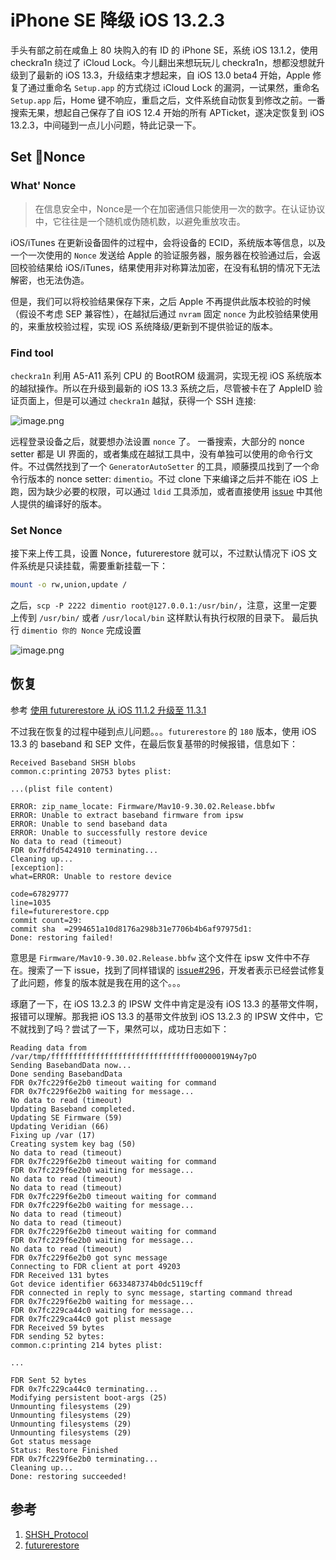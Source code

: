 # iPhone SE 降级 iOS 13.2.3

手头有部之前在咸鱼上 80 块购入的有 ID 的 iPhone SE，系统 iOS 13.1.2，使用 checkra1n 绕过了 iCloud Lock。今儿翻出来想玩玩儿 checkra1n，想都没想就升级到了最新的 iOS 13.3，升级结束才想起来，自 iOS 13.0 beta4 开始，Apple 修复了通过重命名 `Setup.app` 的方式绕过 iCloud Lock 的漏洞，一试果然，重命名 `Setup.app` 后，Home 键不响应，重启之后，文件系统自动恢复到修改之前。一番搜索无果，想起自己保存了自 iOS 12.4 开始的所有 APTicket，遂决定恢复到 iOS 13.2.3，中间碰到一点儿小问题，特此记录一下。

<!--more-->

## Set Nonce

### What' Nonce
> 在信息安全中，Nonce是一个在加密通信只能使用一次的数字。在认证协议中，它往往是一个随机或伪随机数，以避免重放攻击。

iOS/iTunes 在更新设备固件的过程中，会将设备的 ECID，系统版本等信息，以及一个一次使用的 `Nonce` 发送给 Apple 的验证服务器，服务器在校验通过后，会返回校验结果给 iOS/iTunes，结果使用非对称算法加密，在没有私钥的情况下无法解密，也无法伪造。

但是，我们可以将校验结果保存下来，之后 Apple 不再提供此版本校验的时候（假设不考虑 SEP 兼容性），在越狱后通过 `nvram` 固定 `nonce` 为此校验结果使用的，来重放校验过程，实现 iOS 系统降级/更新到不提供验证的版本。

### Find tool
`checkra1n` 利用 A5-A11 系列 CPU 的 BootROM 级漏洞，实现无视 iOS 系统版本的越狱操作。所以在升级到最新的 iOS 13.3 系统之后，尽管被卡在了 AppleID 验证页面上，但是可以通过 `checkra1n` 越狱，获得一个 SSH 连接:

![image.png](https://i.loli.net/2020/01/05/fmTVzQpXxRJ81E6.png)

远程登录设备之后，就要想办法设置 `nonce` 了。
一番搜索，大部分的 nonce setter 都是 UI 界面的，或者集成在越狱工具中，没有单独可以使用的命令行文件。不过偶然找到了一个 `GeneratorAutoSetter` 的工具，顺藤摸瓜找到了一个命令行版本的 nonce setter: `dimentio`。不过 clone 下来编译之后并不能在 iOS 上跑，因为缺少必要的权限，可以通过 `ldid` 工具添加，或者直接使用 [issue](https://github.com/0x7ff/dimentio/issues/2) 中其他人提供的编译好的版本。

### Set Nonce
接下来上传工具，设置 Nonce，futurerestore 就可以，不过默认情况下 iOS 文件系统是只读挂载，需要重新挂载一下：

```bash
mount -o rw,union,update /
```

之后，`scp -P 2222 dimentio root@127.0.0.1:/usr/bin/`，注意，这里一定要上传到 `/usr/bin/` 或者 `/usr/local/bin` 这样默认有执行权限的目录下。
最后执行 `dimentio 你的 Nonce` 完成设置

![image.png](https://i.loli.net/2020/01/05/CZ1HO7eikWal8P2.png)

## 恢复
参考 [使用 futurerestore 从 iOS 11.1.2 升级至 11.3.1](https://www.tylinux.com/post/upgrade-from-iOS-11-1-2-to-iOS-11-3-1-with-blob/)

不过我在恢复的过程中碰到点儿问题。。。`futurerestore` 的 `180` 版本，使用 iOS 13.3 的 baseband 和 SEP 文件，在最后恢复基带的时候报错，信息如下：

```text
Received Baseband SHSH blobs
common.c:printing 20753 bytes plist:

...(plist file content)

ERROR: zip_name_locate: Firmware/Mav10-9.30.02.Release.bbfw
ERROR: Unable to extract baseband firmware from ipsw
ERROR: Unable to send baseband data
ERROR: Unable to successfully restore device
No data to read (timeout)
FDR 0x7fdfd5424910 terminating...
Cleaning up...
[exception]:
what=ERROR: Unable to restore device

code=67829777
line=1035
file=futurerestore.cpp
commit count=29:
commit sha  =2994651a10d8176a298b31e7706b4b6af97975d1:
Done: restoring failed!
```

意思是 `Firmware/Mav10-9.30.02.Release.bbfw` 这个文件在 ipsw 文件中不存在。搜索了一下 issue，找到了同样错误的 [issue#296](https://github.com/tihmstar/futurerestore/issues/296)，开发者表示已经尝试修复了此问题，修复的版本就是我在用的这个。。。

琢磨了一下，在 iOS 13.2.3 的 IPSW 文件中肯定是没有 iOS 13.3 的基带文件啊，报错可以理解。那我把 iOS 13.3 的基带文件放到 iOS 13.2.3 的 IPSW 文件中，它不就找到了吗？尝试了一下，果然可以，成功日志如下：

```text
Reading data from /var/tmp/ffffffffffffffffffffffffffffffff00000019N4y7pO
Sending BasebandData now...
Done sending BasebandData
FDR 0x7fc229f6e2b0 timeout waiting for command
FDR 0x7fc229f6e2b0 waiting for message...
No data to read (timeout)
Updating Baseband completed.
Updating SE Firmware (59)
Updating Veridian (66)
Fixing up /var (17)
Creating system key bag (50)
No data to read (timeout)
FDR 0x7fc229f6e2b0 timeout waiting for command
FDR 0x7fc229f6e2b0 waiting for message...
No data to read (timeout)
No data to read (timeout)
FDR 0x7fc229f6e2b0 timeout waiting for command
FDR 0x7fc229f6e2b0 waiting for message...
No data to read (timeout)
No data to read (timeout)
FDR 0x7fc229f6e2b0 timeout waiting for command
FDR 0x7fc229f6e2b0 waiting for message...
No data to read (timeout)
FDR 0x7fc229f6e2b0 got sync message
Connecting to FDR client at port 49203
FDR Received 131 bytes
Got device identifier 6633487374b0dc5119cff
FDR connected in reply to sync message, starting command thread
FDR 0x7fc229f6e2b0 waiting for message...
FDR 0x7fc229ca44c0 waiting for message...
FDR 0x7fc229ca44c0 got plist message
FDR Received 59 bytes
FDR sending 52 bytes:
common.c:printing 214 bytes plist:

...

FDR Sent 52 bytes
FDR 0x7fc229ca44c0 terminating...
Modifying persistent boot-args (25)
Unmounting filesystems (29)
Unmounting filesystems (29)
Unmounting filesystems (29)
Unmounting filesystems (29)
Got status message
Status: Restore Finished
FDR 0x7fc229f6e2b0 terminating...
Cleaning up...
Done: restoring succeeded!
```

## 参考
1. [SHSH_Protocol](https://www.theiphonewiki.com/wiki/SHSH_Protocol)
2. [futurerestore](https://github.com/tihmstar/futurerestore)
